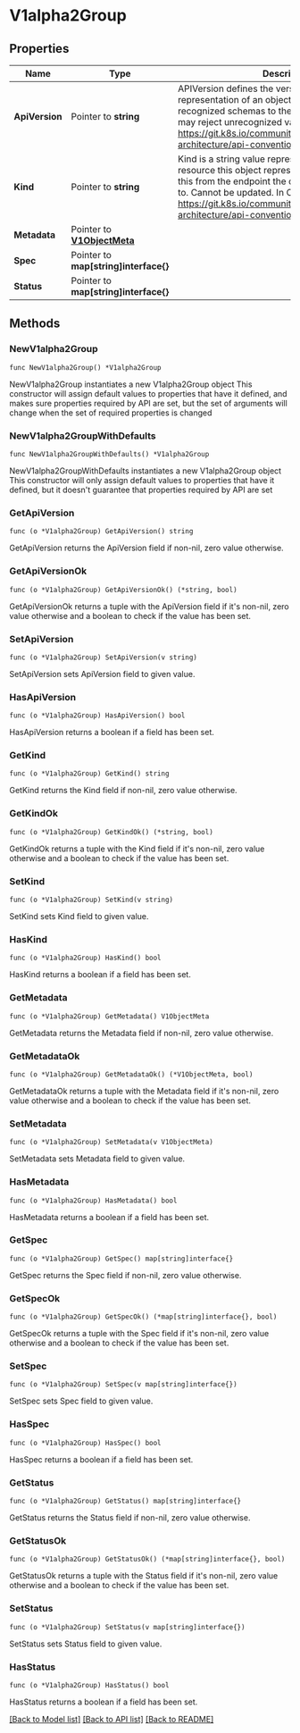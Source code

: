 # V1alpha2Group

## Properties

Name | Type | Description | Notes
------------ | ------------- | ------------- | -------------
**ApiVersion** | Pointer to **string** | APIVersion defines the versioned schema of this representation of an object. Servers should convert recognized schemas to the latest internal value, and may reject unrecognized values. More info: https://git.k8s.io/community/contributors/devel/sig-architecture/api-conventions.md#resources | [optional] 
**Kind** | Pointer to **string** | Kind is a string value representing the REST resource this object represents. Servers may infer this from the endpoint the client submits requests to. Cannot be updated. In CamelCase. More info: https://git.k8s.io/community/contributors/devel/sig-architecture/api-conventions.md#types-kinds | [optional] 
**Metadata** | Pointer to [**V1ObjectMeta**](V1ObjectMeta.md) |  | [optional] 
**Spec** | Pointer to **map[string]interface{}** |  | [optional] 
**Status** | Pointer to **map[string]interface{}** |  | [optional] 

## Methods

### NewV1alpha2Group

`func NewV1alpha2Group() *V1alpha2Group`

NewV1alpha2Group instantiates a new V1alpha2Group object
This constructor will assign default values to properties that have it defined,
and makes sure properties required by API are set, but the set of arguments
will change when the set of required properties is changed

### NewV1alpha2GroupWithDefaults

`func NewV1alpha2GroupWithDefaults() *V1alpha2Group`

NewV1alpha2GroupWithDefaults instantiates a new V1alpha2Group object
This constructor will only assign default values to properties that have it defined,
but it doesn't guarantee that properties required by API are set

### GetApiVersion

`func (o *V1alpha2Group) GetApiVersion() string`

GetApiVersion returns the ApiVersion field if non-nil, zero value otherwise.

### GetApiVersionOk

`func (o *V1alpha2Group) GetApiVersionOk() (*string, bool)`

GetApiVersionOk returns a tuple with the ApiVersion field if it's non-nil, zero value otherwise
and a boolean to check if the value has been set.

### SetApiVersion

`func (o *V1alpha2Group) SetApiVersion(v string)`

SetApiVersion sets ApiVersion field to given value.

### HasApiVersion

`func (o *V1alpha2Group) HasApiVersion() bool`

HasApiVersion returns a boolean if a field has been set.

### GetKind

`func (o *V1alpha2Group) GetKind() string`

GetKind returns the Kind field if non-nil, zero value otherwise.

### GetKindOk

`func (o *V1alpha2Group) GetKindOk() (*string, bool)`

GetKindOk returns a tuple with the Kind field if it's non-nil, zero value otherwise
and a boolean to check if the value has been set.

### SetKind

`func (o *V1alpha2Group) SetKind(v string)`

SetKind sets Kind field to given value.

### HasKind

`func (o *V1alpha2Group) HasKind() bool`

HasKind returns a boolean if a field has been set.

### GetMetadata

`func (o *V1alpha2Group) GetMetadata() V1ObjectMeta`

GetMetadata returns the Metadata field if non-nil, zero value otherwise.

### GetMetadataOk

`func (o *V1alpha2Group) GetMetadataOk() (*V1ObjectMeta, bool)`

GetMetadataOk returns a tuple with the Metadata field if it's non-nil, zero value otherwise
and a boolean to check if the value has been set.

### SetMetadata

`func (o *V1alpha2Group) SetMetadata(v V1ObjectMeta)`

SetMetadata sets Metadata field to given value.

### HasMetadata

`func (o *V1alpha2Group) HasMetadata() bool`

HasMetadata returns a boolean if a field has been set.

### GetSpec

`func (o *V1alpha2Group) GetSpec() map[string]interface{}`

GetSpec returns the Spec field if non-nil, zero value otherwise.

### GetSpecOk

`func (o *V1alpha2Group) GetSpecOk() (*map[string]interface{}, bool)`

GetSpecOk returns a tuple with the Spec field if it's non-nil, zero value otherwise
and a boolean to check if the value has been set.

### SetSpec

`func (o *V1alpha2Group) SetSpec(v map[string]interface{})`

SetSpec sets Spec field to given value.

### HasSpec

`func (o *V1alpha2Group) HasSpec() bool`

HasSpec returns a boolean if a field has been set.

### GetStatus

`func (o *V1alpha2Group) GetStatus() map[string]interface{}`

GetStatus returns the Status field if non-nil, zero value otherwise.

### GetStatusOk

`func (o *V1alpha2Group) GetStatusOk() (*map[string]interface{}, bool)`

GetStatusOk returns a tuple with the Status field if it's non-nil, zero value otherwise
and a boolean to check if the value has been set.

### SetStatus

`func (o *V1alpha2Group) SetStatus(v map[string]interface{})`

SetStatus sets Status field to given value.

### HasStatus

`func (o *V1alpha2Group) HasStatus() bool`

HasStatus returns a boolean if a field has been set.


[[Back to Model list]](../README.md#documentation-for-models) [[Back to API list]](../README.md#documentation-for-api-endpoints) [[Back to README]](../README.md)


